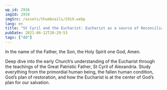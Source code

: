 ```yaml
---
wp_id: 2916
imgId: 2919
imgSrc: /assets/thumbnails/2919.webp
lang: en
title: "St Cyril and the Eucharist: Eucharist as a source of Reconciliation by Fr. Anthony Mourad"
pubDate: 2021-06-12T20:29:53
tags: ["dd"]
---
```


<!-- page: 6 -->

<p>In the name of the Father, the Son, the Holy Spirit one God, Amen.</p>
<p>Deep dive into the early Church’s understanding of the Eucharist through the teachings of the Great Patristic Father, St Cyril of Alexandria. Study everything from the primordial human being, the fallen human condition, God’s plan of restoration, and how the Eucharist is at the center of God’s plan for our salvation.</p>
